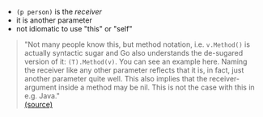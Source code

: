 - `(p person)` is the *receiver*
- it is another parameter
- not idiomatic to use "this" or "self"


> "Not many people know this, but method notation, i.e. `v.Method()` is actually syntactic sugar and Go also understands the de-sugared version of it: `(T).Method(v)`.
> You can see an example here. Naming the receiver like any other parameter reflects that it is, in fact, just another parameter quite well.
> This also implies that the receiver-argument inside a method may be nil. This is not the case with this in e.g. Java."  
> [(source)](https://www.reddit.com/r/golang/comments/3qoo36/question_why_is_self_or_this_not_considered_a/?utm_source=golangweekly&utm_medium=email)

